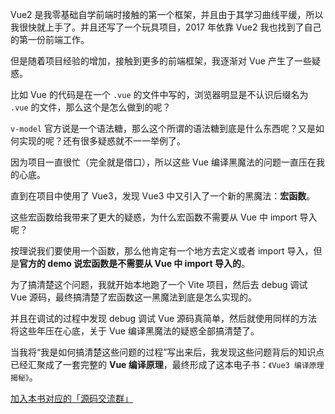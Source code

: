 Vue2 是我零基础自学前端时接触的第一个框架，并且由于其学习曲线平缓，所以我很快就上手了。并且还写了一个玩具项目，2017 年依靠 Vue2 我也找到了自己的第一份前端工作。

但是随着项目经验的增加，接触到更多的前端框架，我逐渐对 Vue 产生了一些疑惑。

比如 Vue 的代码是在一个 `.vue` 的文件中写的，浏览器明显是不认识后缀名为 `.vue` 的文件，那么这个是怎么做到的呢？

`v-model` 官方说是一个语法糖，那么这个所谓的语法糖到底是什么东西呢？又是如何实现的呢？还有很多疑惑就不一一举例了。

因为项目一直很忙（完全就是借口），所以这些 Vue 编译黑魔法的问题一直压在我的心底。

直到在项目中使用了 Vue3，发现 Vue3 中又引入了一个新的黑魔法：**宏函数**。

这些宏函数给我带来了更大的疑惑，为什么宏函数不需要从 Vue 中 import 导入呢？

按理说我们要使用一个函数，那么他肯定有一个地方去定义或者 import 导入，但是**官方的 demo 说宏函数是不需要从 Vue 中 import 导入的**。

为了搞清楚这个问题，我就开始本地跑了一个 Vite 项目，然后去 debug 调试 Vue 源码，最终搞清楚了宏函数这一黑魔法到底是怎么实现的。

并且在调试的过程中发现 debug 调试 Vue 源码真简单，然后就使用同样的方法将这些年压在心底，关于 Vue 编译黑魔法的疑惑全部搞清楚了。

当我将“我是如何搞清楚这些问题的过程”写出来后，我发现这些问题背后的知识点已经汇聚成了一套完整的 **Vue 编译原理**，最终形成了这本电子书：`《Vue3 编译原理揭秘》`。




[加入本书对应的「源码交流群」](/guide/contact)
